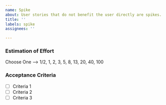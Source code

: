 ```yaml
---
name: Spike
about: User stories that do not benefit the user directly are spikes.
title: ''
labels: spike
assignees: ''

---
```


### Estimation of Effort
Choose One --> 1/2, 1, 2, 3, 5, 8, 13, 20, 40, 100

### Acceptance Criteria
- [ ] Criteria 1
- [ ] Criteria 2
- [ ] Criteria 3
